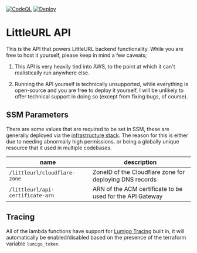 [![CodeQL](https://github.com/DeltaByte/littleurl-api/actions/workflows/codeql-analysis.yml/badge.svg)](https://github.com/DeltaByte/littleurl-api/actions/workflows/codeql-analysis.yml)
[![Deploy](https://github.com/DeltaByte/littleurl-api/actions/workflows/deploy.yml/badge.svg?event=deployment)](https://github.com/DeltaByte/littleurl-api/actions/workflows/deploy.yml)

# LittleURL API

This is the API that powers LittleURL backend functionality. While you are free to host it yourself, please keep in mind a few caveats;

1. This API is very heavily tied into AWS, to the point at which it can't realistically run anywhere else.

2. Running the API yourself is technically unsupported, while everything is open-source and you are free to deploy it yourself,
   I will be unlikely to offer technical support in doing so (except from fixing bugs, of course).

## SSM Parameters

There are some values that are required to be set in SSM, these are generally deployed via the [infrastructure stack](https://github.com/deltabyte/littleurl-infrstructure).
The reason for this is either due to needing abnormally high permissions, or being a globally unique resource that it used in multiple codebases.

| name                             | description                                               |
| -------------------------------- | --------------------------------------------------------- |
| `/littleurl/cloudflare-zone`     | ZoneID of the Cloudflare zone for deploying DNS records   |
| `/littleurl/api-certificate-arn` | ARN of the ACM certificate to be used for the API Gateway |

## Tracing

All of the lambda functions have support for [Lumigo Tracing](https://lumigo.io/) built in, it will automatically
be enabled/disabled based on the presence of the terraform variable `lumigo_token`.
